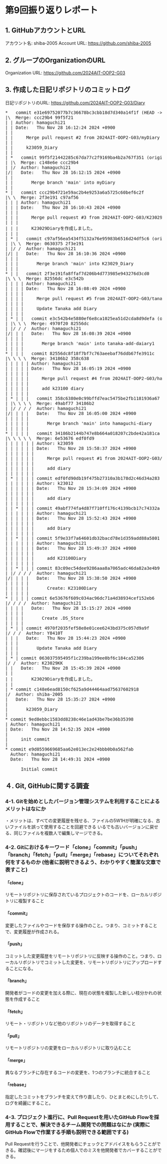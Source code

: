 # 第9回振り返りレポート

## 1. GitHubアカウントとURL

アカウント名: shiba-2005
Account URL: https://github.com/shiba-2005

## 2. グループのOrganizationのURL

Organization URL: https://github.com/2024AIT-OOP2-G03

## 3. 作成した日記リポジトリのコミットログ

日記リポジトリのURL: https://github.com/2024AIT-OOP2-G03/Diary

<pre>
*   commit e31e69752077b7c36678bc3cbb18d7d340a14f1f (HEAD -> diary_test, origin/main, origin/diary_test, origin/HEAD, main)
|\  Merge: ccc29b4 99f5f21
| | Author: hamaguchi21 <k23100kk@aitech.ac.jp>
| | Date:   Thu Nov 28 16:12:24 2024 +0900
| | 
| |     Merge pull request #2 from 2024AIT-OOP2-G03/myDiary
| |     
| |     k23059_Diary
| |   
| *   commit 99f5f21442285c67da77c2f9169ba4b2a767f351 (origin/myDiary)
| |\  Merge: c148e6e ccc29b4
| |/  Author: hamaguchi21 <k23100kk@aitech.ac.jp>
|/|   Date:   Thu Nov 28 16:12:15 2024 +0900
| |   
| |       Merge branch 'main' into myDiary
| |   
* |   commit ccc29b4721e59ac2b4e9253a6a5725c60bef6c2f
|\ \  Merge: 2f3e191 c97af56
| | | Author: hamaguchi21 <k23100kk@aitech.ac.jp>
| | | Date:   Thu Nov 28 16:10:43 2024 +0900
| | | 
| | |     Merge pull request #3 from 2024AIT-OOP2-G03/K23029_Diary
| | |     
| | |     K23029Diaryを作成しました。
| | |   
| * |   commit c97af56ea5434f5132a76e95983b6516d24df5c6 (origin/K23029_Diary)
| |\ \  Merge: 0630375 2f3e191
| |/ /  Author: hamaguchi21 <k23100kk@aitech.ac.jp>
|/| |   Date:   Thu Nov 28 16:10:36 2024 +0900
| | |   
| | |       Merge branch 'main' into K23029_Diary
| | |   
* | |   commit 2f3e191fa8ffaf7d206b4d773985e943276d3cd0
|\ \ \  Merge: 82556dc e3c542b
| | | | Author: hamaguchi21 <k23100kk@aitech.ac.jp>
| | | | Date:   Thu Nov 28 16:08:49 2024 +0900
| | | | 
| | | |     Merge pull request #5 from 2024AIT-OOP2-G03/tanaka-add-daiary1
| | | |     
| | | |     Update Tanaka add Diary
| | | |   
| * | |   commit e3c542b4e5880ef6e8ca1025ea51d2cda8d9defa (origin/tanaka-add-daiary1)
| |\ \ \  Merge: 4970f20 82556dc
| |/ / /  Author: hamaguchi21 <k23100kk@aitech.ac.jp>
|/| | |   Date:   Thu Nov 28 16:08:39 2024 +0900
| | | |   
| | | |       Merge branch 'main' into tanaka-add-daiary1
| | | |   
* | | |   commit 82556dc8f18f7bf7c763aeebaf76ddb67fe3911c
|\ \ \ \  Merge: 34186b2 358c638
| | | | | Author: hamaguchi21 <k23100kk@aitech.ac.jp>
| | | | | Date:   Thu Nov 28 16:05:19 2024 +0900
| | | | | 
| | | | |     Merge pull request #4 from 2024AIT-OOP2-G03/hamaguchi-diary
| | | | |     
| | | | |     add k23100 diary
| | | | |   
| * | | |   commit 358c6380e0c99bffd7eac5475be2fb1181936a67 (origin/hamaguchi-diary)
| |\ \ \ \  Merge: 49abf77 34186b2
| |/ / / /  Author: hamaguchi21 <k23100kk@aitech.ac.jp>
|/| | | |   Date:   Thu Nov 28 16:05:00 2024 +0900
| | | | |   
| | | | |       Merge branch 'main' into hamaguchi-diary
| | | | |   
* | | | |   commit 34186b2144b747e8b664a018207c2bde42a181ca
|\ \ \ \ \  Merge: 6e53676 edf0fd9
| | | | | | Author: k23059 <k23059kk@aitech.ac.jp>
| | | | | | Date:   Thu Nov 28 15:58:37 2024 +0900
| | | | | | 
| | | | | |     Merge pull request #1 from 2024AIT-OOP2-G03/shikawa-diary
| | | | | |     
| | | | | |     add diary
| | | | | | 
| * | | | | commit edf0fd90db19f475b27310a3b178d2c46d34a283 (origin/shikawa-diary)
| | | | | | Author: k23012 <k23012kk@aitech.ac.jp>
| | | | | | Date:   Thu Nov 28 15:34:09 2024 +0900
| | | | | | 
| | | | | |     add diary
| | | | | | 
| | * | | | commit 49abf774fa4d87f710ff176c4139bcb17c74332a
| | | | | | Author: hamaguchi21 <k23100kk@aitech.ac.jp>
| | | | | | Date:   Thu Nov 28 15:52:43 2024 +0900
| | | | | | 
| | | | | |     add Diary
| | | | | | 
| | * | | | commit 5f9e33f7a64601db32bacd78e1d359add88a5801
| | | | | | Author: hamaguchi21 <k23100kk@aitech.ac.jp>
| | | | | | Date:   Thu Nov 28 15:49:37 2024 +0900
| | | | | | 
| | | | | |     add K23100Diary
| | | | | | 
| | * | | | commit 83c09ec54dee9286aaa8a7065adc46da82a3e4b9
| |/ / / /  Author: hamaguchi21 <k23100kk@aitech.ac.jp>
|/| | | |   Date:   Thu Nov 28 15:38:50 2024 +0900
| | | | |   
| | | | |       Create: K23100Diary
| | | | | 
* | | | | commit 6e53676f609c034ac96dc71a4d38934cef152eb6
|/ / / /  Author: hamaguchi21 <k23100kk@aitech.ac.jp>
| | | |   Date:   Thu Nov 28 15:15:27 2024 +0900
| | | |   
| | | |       Create .DS_Store
| | | | 
| * | | commit 4970f2035fef58e8e01cee6243bd375c057d9a9f
|/ / /  Author: Y8410T <yasutotianzhong354@gmail.com>
| | |   Date:   Thu Nov 28 15:44:23 2024 +0900
| | |   
| | |       Update Tanaka add Diary
| | | 
| * | commit 063037595495f1c239ba199ee0bf6c184ca52306
|/ /  Author: K23029KK <k23029kk@aitech.ac.jp>
| |   Date:   Thu Nov 28 15:45:39 2024 +0900
| |   
| |       K23029Diaryを作成しました。
| | 
| * commit c148e6ead8150cf625a9d44464aad75637602918
|/  Author: shiba-2005 <k23059kk@aitech.ac.jp>
|   Date:   Thu Nov 28 15:35:27 2024 +0900
|   
|       k23059_Diary
| 
* commit 9ed8ebbc1583dd8238c46e1ad43be7be36b35398
| Author: hamaguchi21 <k23100kk@aitech.ac.jp>
| Date:   Thu Nov 28 14:52:35 2024 +0900
| 
|     init commit
| 
* commit e9d0559669685aa62e013ec2e24bbb0b0a562fab
  Author: hamaguchi21 <k23100kk@aitech.ac.jp>
  Date:   Thu Nov 28 14:49:31 2024 +0900
  
      Initial commit
</pre>


## ４. Git, GitHubに関する調査
### 4-1. Gitを始めとしたバージョン管理システムを利用することによるメリットはなにか
・メリットは、すべての変更履歴を残せる、ファイルの5W1Hが明確になる、古いファイルを誤って使用することを回避できる
いるでも古いバージョンに戻せる、同じファイルを複数人で編集しマージできる。

### 4-2. Gitにおけるキーワード「clone」「commit」「push」「branch」「fetch」「pull」「merge」「rebase」についてそれぞれ何をするものか (他者に説明できるよう、わかりやすく簡潔な文章で表すこと)
#### 「clone」
リモートリポジトリに保存されているプロジェクトのコードを、ローカルリポジトリに複製すること

#### 「commit」
変更したファイルやコードを保存する操作のこと。つまり、コミットすることで、変更履歴が作成される。

#### 「push」
コミットした変更履歴をリモートリポジトリに反映する操作のこと。つまり、ローカルリポジトリでコミットした変更を、リモートリポジトリにアップロードすることになる。

#### 「branch」
開発者がコードの変更を加える際に、現在の状態を複製した新しい枝分かれの状態を作成すること

#### 「fetch」
リモート・リポジトリなど他のリポジトリのデータを取得すること

#### 「pull」
リモートリポジトリの変更をローカルリポジトリに取り込むこと

#### 「merge」
異なるブランチに存在するコードの変更を、1つのブランチに統合すること

#### 「rebase」
指定したコミットをブランチを変えて作り直したり、ひとまとめにしたりして、ログを綺麗にすること。

### 4-3. プロジェクト進行に、Pull Requestを用いたGitHub Flowを採用することで、解決できるチーム開発での問題はなにか (実際にGitHub Flowで作業する手順も説明できる範囲でする)
Pull Requestを行うことで、他開発者にチェックとアドバイスをもらうことができる。確認後にマージをするため個人でのミスを他開発者でカバーすることができる。